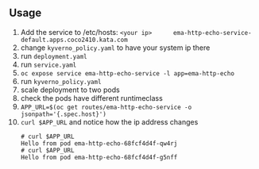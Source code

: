 ## Usage

1. Add the service to /etc/hosts: `<your ip>      ema-http-echo-service-default.apps.coco2410.kata.com`
2. change `kyverno_policy.yaml` to have your system ip there
3. run `deployment.yaml`
4. run `service.yaml`
5. `oc expose service ema-http-echo-service -l app=ema-http-echo`
6. run `kyverno_policy.yaml`
7. scale deployment to two pods
8. check the pods have different runtimeclass
9. `APP_URL=$(oc get routes/ema-http-echo-service -o jsonpath='{.spec.host}')`
10. `curl $APP_URL` and notice how the ip address changes
	```
	# curl $APP_URL
	Hello from pod ema-http-echo-68fcf4d4f-qw4rj
	# curl $APP_URL
	Hello from pod ema-http-echo-68fcf4d4f-g5nff
	```